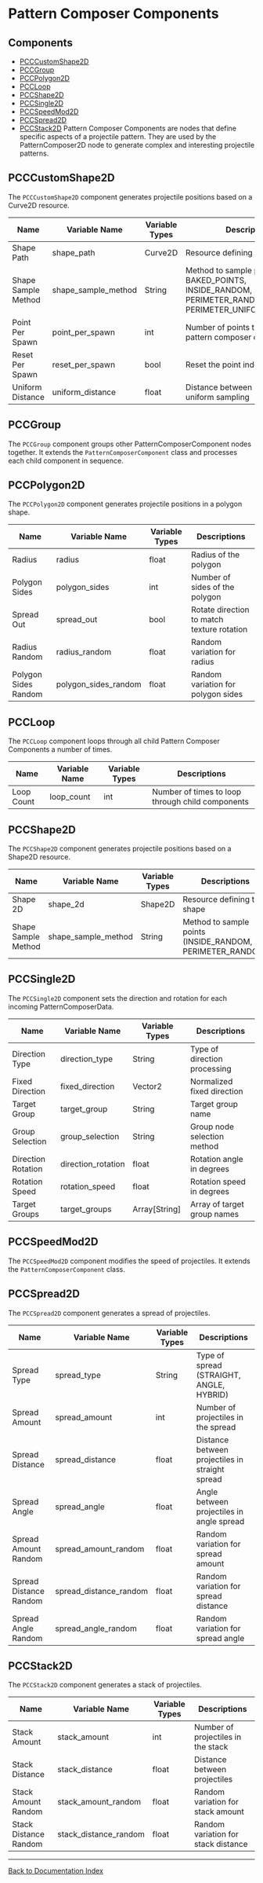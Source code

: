 # Pattern Composer Components
## Components
- [PCCCustomShape2D](#pcccustomshape2d)
- [PCCGroup](#pccgroup)
- [PCCPolygon2D](#pccpolygon2d)
- [PCCLoop](#pccloop)
- [PCCShape2D](#pccshape2d)
- [PCCSingle2D](#pccsingle2d)
- [PCCSpeedMod2D](#pccspeedmod2d)
- [PCCSpread2D](#pccspread2d)
- [PCCStack2D](#pccstack2d)
Pattern Composer Components are nodes that define specific aspects of a projectile pattern. They are used by the PatternComposer2D node to generate complex and interesting projectile patterns.
## PCCCustomShape2D
The `PCCCustomShape2D` component generates projectile positions based on a Curve2D resource.

| Name | Variable Name | Variable Types | Descriptions |
|------|---------------|----------------|--------------|
| Shape Path | shape_path | Curve2D | Resource defining the shape |
| Shape Sample Method | shape_sample_method | String | Method to sample points (POINTS, BAKED_POINTS, INSIDE_RANDOM, PERIMETER_RANDOM, PERIMETER_UNIFORM_DISTANCE) |
| Point Per Spawn | point_per_spawn | int | Number of points to spawn per pattern composer data |
| Reset Per Spawn | reset_per_spawn | bool | Reset the point index per spawn |
| Uniform Distance | uniform_distance | float | Distance between points for uniform sampling |
## PCCGroup
The `PCCGroup` component groups other PatternComposerComponent nodes together. It extends the `PatternComposerComponent` class and processes each child component in sequence.
## PCCPolygon2D
The `PCCPolygon2D` component generates projectile positions in a polygon shape.

| Name | Variable Name | Variable Types | Descriptions |
|------|---------------|----------------|--------------|
| Radius | radius | float | Radius of the polygon |
| Polygon Sides | polygon_sides | int | Number of sides of the polygon |
| Spread Out | spread_out | bool | Rotate direction to match texture rotation |
| Radius Random | radius_random | float | Random variation for radius |
| Polygon Sides Random | polygon_sides_random | float | Random variation for polygon sides |
## PCCLoop
The `PCCLoop` component loops through all child Pattern Composer Components a number of times.

| Name | Variable Name | Variable Types | Descriptions |
|------|---------------|----------------|--------------|
| Loop Count | loop_count | int | Number of times to loop through child components |
## PCCShape2D
The `PCCShape2D` component generates projectile positions based on a Shape2D resource.

| Name | Variable Name | Variable Types | Descriptions |
|------|---------------|----------------|--------------|
| Shape 2D | shape_2d | Shape2D | Resource defining the shape |
| Shape Sample Method | shape_sample_method | String | Method to sample points (INSIDE_RANDOM, PERIMETER_RANDOM) |
## PCCSingle2D
The `PCCSingle2D` component sets the direction and rotation for each incoming PatternComposerData.

| Name | Variable Name | Variable Types | Descriptions |
|------|---------------|----------------|--------------|
| Direction Type | direction_type | String | Type of direction processing |
| Fixed Direction | fixed_direction | Vector2 | Normalized fixed direction |
| Target Group | target_group | String | Target group name |
| Group Selection | group_selection | String | Group node selection method |
| Direction Rotation | direction_rotation | float | Rotation angle in degrees |
| Rotation Speed | rotation_speed | float | Rotation speed in degrees |
| Target Groups | target_groups | Array[String] | Array of target group names |
## PCCSpeedMod2D
The `PCCSpeedMod2D` component modifies the speed of projectiles. It extends the `PatternComposerComponent` class.
## PCCSpread2D
The `PCCSpread2D` component generates a spread of projectiles.

| Name | Variable Name | Variable Types | Descriptions |
|------|---------------|----------------|--------------|
| Spread Type | spread_type | String | Type of spread (STRAIGHT, ANGLE, HYBRID) |
| Spread Amount | spread_amount | int | Number of projectiles in the spread |
| Spread Distance | spread_distance | float | Distance between projectiles in straight spread |
| Spread Angle | spread_angle | float | Angle between projectiles in angle spread |
| Spread Amount Random | spread_amount_random | float | Random variation for spread amount |
| Spread Distance Random | spread_distance_random | float | Random variation for spread distance |
| Spread Angle Random | spread_angle_random | float | Random variation for spread angle |
## PCCStack2D
The `PCCStack2D` component generates a stack of projectiles.

| Name | Variable Name | Variable Types | Descriptions |
|------|---------------|----------------|--------------|
| Stack Amount | stack_amount | int | Number of projectiles in the stack |
| Stack Distance | stack_distance | float | Distance between projectiles |
| Stack Amount Random | stack_amount_random | float | Random variation for stack amount |
| Stack Distance Random | stack_distance_random | float | Random variation for stack distance |
---
[Back to Documentation Index](_sidebar.md)
